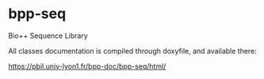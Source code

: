 # bpp-seq
Bio++ Sequence Library

All classes documentation is compiled through doxyfile, and available there:

https://pbil.univ-lyon1.fr/bpp-doc/bpp-seq/html/
